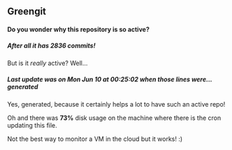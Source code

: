 ## Greengit

#### Do you wonder why this repository is so active?

##### After all it has 2836 commits!

But is it *really* active? Well...

##### Last update was on Mon Jun 10 at 00:25:02 when those lines were... generated

Yes, generated, because it certainly helps a lot to have such an active repo!

Oh and there was **73%** disk usage on the machine
where there is the cron updating this file.

Not the best way to monitor a VM in the cloud but it works! :)
